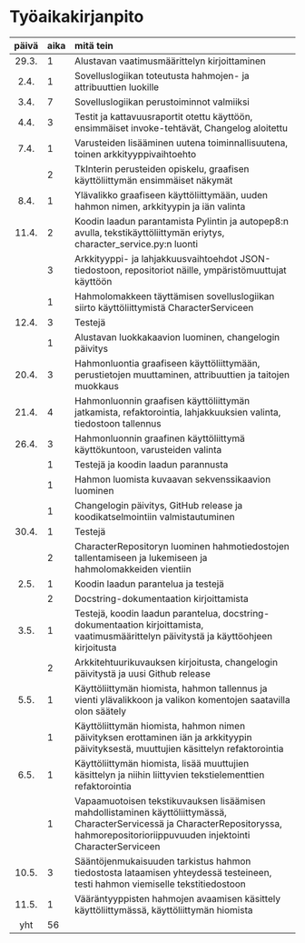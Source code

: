 # Työaikakirjanpito

| päivä | aika | mitä tein |
| :----:|:-----| :-----|
| 29.3. | 1 | Alustavan vaatimusmäärittelyn kirjoittaminen |
| 2.4. | 1 | Sovelluslogiikan toteutusta hahmojen- ja attribuuttien luokille |
| 3.4. | 7 | Sovelluslogiikan perustoiminnot valmiiksi |
| 4.4. | 3 | Testit ja kattavuusraportit otettu käyttöön, ensimmäiset invoke-tehtävät, Changelog aloitettu |
| 7.4. | 1 | Varusteiden lisääminen uutena toiminnallisuutena, toinen arkkityyppivaihtoehto |
| | 2 | TkInterin perusteiden opiskelu, graafisen käyttöliittymän ensimmäiset näkymät |
| 8.4. | 1 | Ylävalikko graafiseen käyttöliittymään, uuden hahmon nimen, arkkityypin ja iän valinta |
| 11.4. | 2 | Koodin laadun parantamista Pylintin ja autopep8:n avulla, tekstikäyttöliittymän eriytys, character_service.py:n luonti |
| | 3 | Arkkityyppi- ja lahjakkuusvaihtoehdot JSON-tiedostoon, repositoriot näille, ympäristömuuttujat käyttöön |
| | 1 | Hahmolomakkeen täyttämisen sovelluslogiikan siirto käyttöliittymistä CharacterServiceen |
| 12.4. | 3 | Testejä |
| | 1 | Alustavan luokkakaavion luominen, changelogin päivitys |
| 20.4. | 3 | Hahmonluontia graafiseen käyttöliittymään, perustietojen muuttaminen, attribuuttien ja taitojen muokkaus |
| 21.4. | 4 | Hahmonluonnin graafisen käyttöliittymän jatkamista, refaktorointia, lahjakkuuksien valinta, tiedostoon tallennus |
| 26.4. | 3 | Hahmonluonnin graafinen käyttöliittymä käyttökuntoon, varusteiden valinta |
| | 1 | Testejä ja koodin laadun parannusta |
| | 1 | Hahmon luomista kuvaavan sekvenssikaavion luominen |
| | 1 | Changelogin päivitys, GitHub release ja koodikatselmointiin valmistautuminen |
| 30.4. | 1 | Testejä |
| | 2 | CharacterRepositoryn luominen hahmotiedostojen tallentamiseen ja lukemiseen ja hahmolomakkeiden vientiin |
| 2.5. | 1 | Koodin laadun parantelua ja testejä |
| | 2 | Docstring-dokumentaation kirjoittamista |
| 3.5. | 1 | Testejä, koodin laadun parantelua, docstring-dokumentaation kirjoittamista, vaatimusmäärittelyn päivitystä ja käyttöohjeen kirjoitusta |
| | 2 | Arkkitehtuurikuvauksen kirjoitusta, changelogin päivitystä ja uusi Github release |
| 5.5. | 1 | Käyttöliittymän hiomista, hahmon tallennus ja vienti ylävalikkoon ja valikon komentojen saatavilla olon säätely |
| | 1 | Käyttöliittymän hiomista, hahmon nimen päivityksen erottaminen iän ja arkkityypin päivityksestä, muuttujien käsittelyn refaktorointia |
| 6.5. | 1 | Käyttöliittymän hiomista, lisää muuttujien käsittelyn ja niihin liittyvien tekstielementtien refaktorointia |
| | 1 | Vapaamuotoisen tekstikuvauksen lisäämisen mahdollistaminen käyttöliittymässä, CharacterServicessä ja CharacterRepositoryssa, hahmorepositorioriippuvuuden injektointi CharacterServiceen |
| 10.5. | 3 | Sääntöjenmukaisuuden tarkistus hahmon tiedostosta lataamisen yhteydessä testeineen, testi hahmon viemiselle tekstitiedostoon |
| 11.5. | 1 | Vääräntyyppisten hahmojen avaamisen käsittely käyttöliittymässä, käyttöliittymän hiomista |
| yht | 56 | |